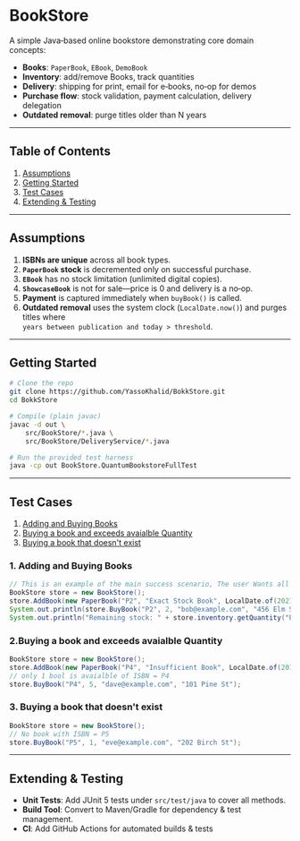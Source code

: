 # BookStore

A simple Java‑based online bookstore demonstrating core domain concepts:

- **Books**: `PaperBook`, `EBook`, `DemoBook`  
- **Inventory**: add/remove Books, track quantities  
- **Delivery**: shipping for print, email for e‑books, no‑op for demos  
- **Purchase flow**: stock validation, payment calculation, delivery delegation  
- **Outdated removal**: purge titles older than N years

---

## Table of Contents

1. [Assumptions](#assumptions)  
2. [Getting Started](#getting-started)  
3. [Test Cases](#test-cases)  
4. [Extending & Testing](#extending--testing)  

---

## Assumptions <a name="assumptions"> </a>

1. **ISBNs are unique** across all book types.  
2. **`PaperBook` stock** is decremented only on successful purchase.  
3. **`EBook`** has no stock limitation (unlimited digital copies).  
4. **`ShowcaseBook`** is not for sale—price is 0 and delivery is a no‑op.  
5. **Payment** is captured immediately when `buyBook()` is called.  
6. **Outdated removal** uses the system clock (`LocalDate.now()`) and purges titles where  
   `years between publication and today > threshold`.  

---

## Getting Started

```bash
# Clone the repo
git clone https://github.com/YassoKhalid/BokkStore.git
cd BokkStore

# Compile (plain javac)
javac -d out \
    src/BookStore/*.java \
    src/BookStore/DeliveryService/*.java

# Run the provided test harness
java -cp out BookStore.QuantumBookstoreFullTest
```
---

## Test Cases

1. [Adding and Buying Books](#addingBuying)
2. [Buying a book and exceeds avaialble Quantity](#exceeds)
3. [Buying a book that doesn't exist](#exist)
   
### 1. Adding and Buying Books <a name="addingBuying"></a>

```java
// This is an example of the main success scenario, The user Wants all books in the stock
BookStore store = new BookStore();
store.AddBook(new PaperBook("P2", "Exact Stock Book", LocalDate.of(2021, 6, 15), 30.0, 2), 2);
System.out.println(store.BuyBook("P2", 2, "bob@example.com", "456 Elm St"));
System.out.println("Remaining stock: " + store.inventory.getQuantity("P2"));
```

### 2.Buying a book and exceeds avaialble Quantity <a name="exceeds"></a>

```java
BookStore store = new BookStore();
store.AddBook(new PaperBook("P4", "Insufficient Book", LocalDate.of(2019, 11, 11), 40.0, 1),1);
// only 1 bool is avaialble of ISBN = P4
store.BuyBook("P4", 5, "dave@example.com", "101 Pine St");
```

### 3. Buying a book that doesn't exist <a name="exist"></a>

```java
BookStore store = new BookStore();
// No book with ISBN = P5
store.BuyBook("P5", 1, "eve@example.com", "202 Birch St");
```

---
## Extending & Testing

* **Unit Tests**: Add JUnit 5 tests under `src/test/java` to cover all methods.
* **Build Tool**: Convert to Maven/Gradle for dependency & test management.
* **CI**: Add GitHub Actions for automated builds & tests
  
